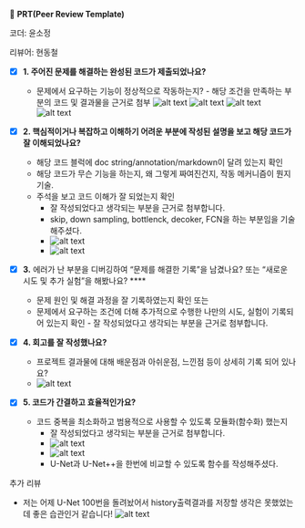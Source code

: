🔑 **PRT(Peer Review Template)**

코더: 윤소정

리뷰어: 현동철

- [x] **1. 주어진 문제를 해결하는 완성된 코드가 제출되었나요?**

  - 문제에서 요구하는 기능이 정상적으로 작동하는지? - 해당 조건을 만족하는 부분의 코드 및 결과물을 근거로 첨부
    ![alt text](prt_review/image2.png)
    ![alt text](prt_review/image.png)
    ![alt text](prt_review/image3.png)
    ![alt text](prt_review/image4.png)

- [x] **2. 핵심적이거나 복잡하고 이해하기 어려운 부분에 작성된 설명을 보고 해당 코드가 잘 이해되었나요?**
  - 해당 코드 블럭에 doc string/annotation/markdown이 달려 있는지 확인
  - 해당 코드가 무슨 기능을 하는지, 왜 그렇게 짜여진건지, 작동 메커니즘이 뭔지 기술.
  - 주석을 보고 코드 이해가 잘 되었는지 확인
    - 잘 작성되었다고 생각되는 부분을 근거로 첨부합니다.
    - skip, down sampling, bottlenck, decoker, FCN을 하는 부분임을 기술해주셨다.
    - ![alt text](prt_review/image5.png)
    - ![alt text](prt_review/image6.png)
- [x] **3.** 에러가 난 부분을 디버깅하여 “문제를 해결한 기록”을 남겼나요? 또는
      “새로운 시도 및 추가 실험”을 해봤나요? \*\*\*\*
  - 문제 원인 및 해결 과정을 잘 기록하였는지 확인 또는
  - 문제에서 요구하는 조건에 더해 추가적으로 수행한 나만의 시도,
    실험이 기록되어 있는지 확인 - 잘 작성되었다고 생각되는 부분을 근거로 첨부합니다.
- [x] **4. 회고를 잘 작성했나요?**

  - 프로젝트 결과물에 대해 배운점과 아쉬운점, 느낀점 등이 상세히 기록 되어 있나요?
  - ![alt text](prt_review/image9.png)

- [x] **5. 코드가 간결하고 효율적인가요?**
  - 코드 중복을 최소화하고 범용적으로 사용할 수 있도록 모듈화(함수화) 했는지
    - 잘 작성되었다고 생각되는 부분을 근거로 첨부합니다.
    - ![alt text](prt_review/image7.png)
    - ![alt text](prt_review/image8.png)
    - U-Net과 U-Net++을 한번에 비교할 수 있도록 함수를 작성해주셨다.

추가 리뷰

- 저는 어제 U-Net 100번을 돌려놨어서 history출력결과를 저장할 생각은 못했었는데 좋은 습관인거 같습니다!
  ![alt text](prt_review/image10.png)
